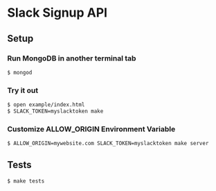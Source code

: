 # Slack Signup API

## Setup
### Run MongoDB in another terminal tab
```bash
$ mongod
```

### Try it out
```bash
$ open example/index.html
$ SLACK_TOKEN=myslacktoken make
```

### Customize ALLOW_ORIGIN Environment Variable
```bash
$ ALLOW_ORIGIN=mywebsite.com SLACK_TOKEN=myslacktoken make server
```

## Tests
```bash
$ make tests
```
